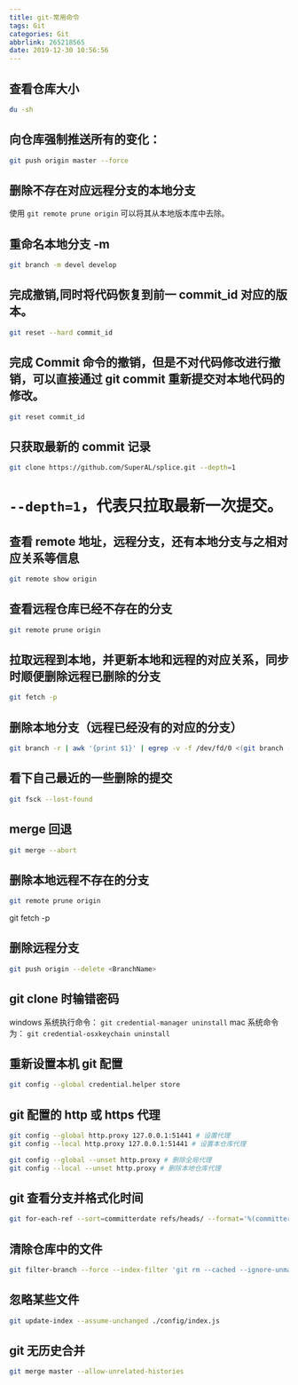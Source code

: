 ```yaml
---
title: git-常用命令
tags: Git
categories: Git
abbrlink: 265218565
date: 2019-12-30 10:56:56
---
```


## 查看仓库大小

```bash
du -sh
```

## 向仓库强制推送所有的变化：

```bash
git push origin master --force
```

<!-- more -->

## 删除不存在对应远程分支的本地分支

使用 <code>git remote prune origin</code> 可以将其从本地版本库中去除。

## 重命名本地分支 -m

```bash
git branch -m devel develop
```

## 完成撤销,同时将代码恢复到前一 commit_id 对应的版本。

```bash
git reset --hard commit_id
```

## 完成 Commit 命令的撤销，但是不对代码修改进行撤销，可以直接通过 git commit 重新提交对本地代码的修改。

```bash
git reset commit_id
```

## 只获取最新的 commit 记录

```bash
git clone https://github.com/SuperAL/splice.git --depth=1
```

# `--depth=1`，代表只拉取最新一次提交。

## 查看 remote 地址，远程分支，还有本地分支与之相对应关系等信息

```bash
git remote show origin
```

## 查看远程仓库已经不存在的分支

```bash
git remote prune origin
```

## 拉取远程到本地，并更新本地和远程的对应关系，同步时顺便删除远程已删除的分支

```bash
git fetch -p
```

## 删除本地分支（远程已经没有的对应的分支）

```bash
git branch -r | awk '{print $1}' | egrep -v -f /dev/fd/0 <(git branch -vv | grep origin) | awk '{print $1}' | xargs git branch -d
```

## 看下自己最近的一些删除的提交

```bash
git fsck --lost-found
```

## merge 回退

```bash
git merge --abort
```

## 删除本地远程不存在的分支

```bash
git remote prune origin
```

git fetch -p

## 删除远程分支

```bash
git push origin --delete <BranchName>
```

## git clone 时输错密码

windows 系统执行命令： <code>git credential-manager uninstall</code>
mac 系统命令为： <code>git credential-osxkeychain uninstall</code>

## 重新设置本机 git 配置

```bash
git config --global credential.helper store
```

## git 配置的 http 或 https 代理

```bash
git config --global http.proxy 127.0.0.1:51441 # 设置代理
git config --local http.proxy 127.0.0.1:51441 # 设置本仓库代理

git config --global --unset http.proxy # 删除全局代理
git config --local --unset http.proxy # 删除本地仓库代理
```

## git 查看分支并格式化时间

```bash
git for-each-ref --sort=committerdate refs/heads/ --format='%(committerdate:short) %(refname:short)'
```

## 清除仓库中的文件

```bash
git filter-branch --force --index-filter 'git rm --cached --ignore-unmatch *.class'   --prune-empty --tag-name-filter cat HEAD -- --all
```

## 忽略某些文件

```bash
git update-index --assume-unchanged ./config/index.js
```

## git 无历史合并

```bash
git merge master --allow-unrelated-histories
```
